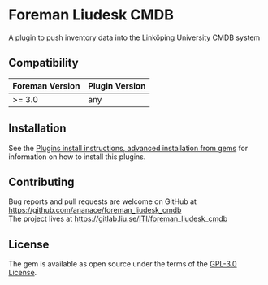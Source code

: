 # Foreman Liudesk CMDB

A plugin to push inventory data into the Linköping University CMDB system

## Compatibility

| Foreman Version | Plugin Version |
| --------------- | -------------- |
| >= 3.0          | any            |

## Installation

See the [Plugins install instructions, advanced installation from gems](https://theforeman.org/plugins/#2.3AdvancedInstallationfromGems) for information on how to install this plugins.

## Contributing

Bug reports and pull requests are welcome on GitHub at https://github.com/ananace/foreman_liudesk_cmdb  
The project lives at https://gitlab.liu.se/ITI/foreman_liudesk_cmdb

## License

The gem is available as open source under the terms of the [GPL-3.0 License](https://opensource.org/licenses/GPL-3.0).
